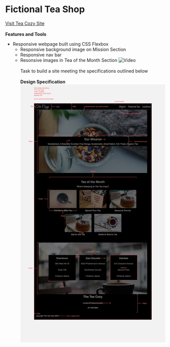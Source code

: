 # Fictional Tea Shop<br>
[Visit Tea Cozy Site](https://fquinn454.github.io/TeaCozy/)<br><br>
**Features and Tools**
- Responsive webpage built using CSS Flexbox
  - Responsive background image on Mission Section
  - Responsive nav bar
  - Resonsive images in Tea of the Month Section
![Video](tea-cozy.gif)
<br><br>
Task to build a site meeting the specifications outlined below<br><br>
**Design Specification**<br>
![Design-Specification](img-tea-cozy-redline.webp)


